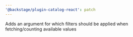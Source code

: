 ```yaml
---
'@backstage/plugin-catalog-react': patch
---
```


Adds an argument for which filters should be applied when fetching/counting available values
